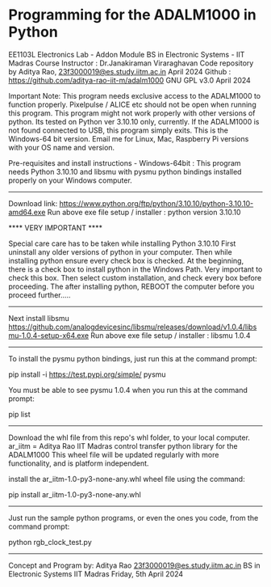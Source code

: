 # Programming for the ADALM1000 in Python
EE1103L Electronics Lab - Addon Module
BS in Electronic Systems - IIT Madras
Course Instructor : Dr.Janakiraman Viraraghavan
Code repository by Aditya Rao, 23f3000019@es.study.iitm.ac.in
April 2024
Github : https://github.com/aditya-rao-iit-m/adalm1000
GNU GPL v3.0
April 2024

Important Note: 
This program needs exclusive access to the ADALM1000 to function properly.
Pixelpulse / ALICE etc should not be open when running this program.
This program might not work properly with other versions of python. Its tested on Python ver 3.10.10 only, currently.
If the ADALM1000 is not found connected to USB, this program simply exits.
This is the Windows-64 bit version. Email me for Linux, Mac, Raspberry Pi versions with your OS name and version.

Pre-requisites and install instructions - Windows-64bit :
This program needs Python 3.10.10 and libsmu with pysmu python bindings installed properly on your Windows computer.

************************

Download link: 
https://www.python.org/ftp/python/3.10.10/python-3.10.10-amd64.exe
Run above exe file setup / installer : python version 3.10.10

**** VERY IMPORTANT ****

Special care care has to be taken while installing Python 3.10.10
First uninstall any older versions of python in your computer.
Then while installing python ensure every check box is checked.
At the beginning, there is a check box to install python in the Windows Path. Very important to check this box.
Then select custom installation, and check every box before proceeding.
The after installing python, REBOOT the computer before you proceed further.....

************************

Next install libsmu
https://github.com/analogdevicesinc/libsmu/releases/download/v1.0.4/libsmu-1.0.4-setup-x64.exe
Run above exe file setup / installer : libsmu 1.0.4

************************

To install the pysmu python bindings, just run this at the command prompt:

pip install -i https://test.pypi.org/simple/ pysmu

You must be able to see pysmu 1.0.4 when you run this at the command prompt:

pip list

************************

Download the whl file from this repo's whl folder, to your local computer.
ar_iitm = Aditya Rao IIT Madras control transfer python library for the ADALM1000
This wheel file will be updated regularly with more functionality, and is platform independent.

install the ar_iitm-1.0-py3-none-any.whl wheel file using the command:

pip install ar_iitm-1.0-py3-none-any.whl

************************

Just run the sample python programs, or even the ones you code, from the command prompt:

python rgb_clock_test.py

************************

Concept and Program by:
Aditya Rao
23f3000019@es.study.iitm.ac.in
BS in Electronic Systems
IIT Madras
Friday, 5th April 2024
